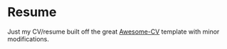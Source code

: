 # Resume

Just my CV/resume built off the great [Awesome-CV](https://github.com/posquit0/Awesome-CV) template with minor modifications.
